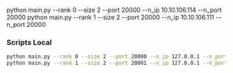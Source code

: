 python main.py --rank 0 --size 2 --port 20000 --n_ip 10.10.106.114 --n_port 20000
python main.py --rank 1 --size 2 --port 20000 --n_ip 10.10.106.111 --n_port 20000


### Scripts Local

```bash
python main.py --rank 0 --size 2 --port 20000 --n_ip 127.0.0.1 --n_port 20001
python main.py --rank 1 --size 2 --port 20001 --n_ip 127.0.0.1 --n_port 20000
```


